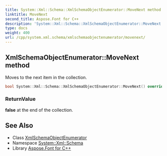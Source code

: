 ```yaml
---
title: System::Xml::Schema::XmlSchemaObjectEnumerator::MoveNext method
linktitle: MoveNext
second_title: Aspose.Font for C++
description: 'System::Xml::Schema::XmlSchemaObjectEnumerator::MoveNext method. Moves to the next item in the collection in C++.'
type: docs
weight: 400
url: /cpp/system.xml.schema/xmlschemaobjectenumerator/movenext/
---
```

## XmlSchemaObjectEnumerator::MoveNext method


Moves to the next item in the collection.

```cpp
bool System::Xml::Schema::XmlSchemaObjectEnumerator::MoveNext() override
```


### ReturnValue

**false** at the end of the collection.

## See Also

* Class [XmlSchemaObjectEnumerator](../)
* Namespace [System::Xml::Schema](../../)
* Library [Aspose.Font for C++](../../../)
